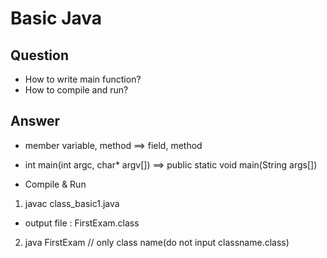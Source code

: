# Basic Java
## Question
* How to write main function?
* How to compile and run?

## Answer
* member variable, method ==> field, method
* int main(int argc, char* argv[]) ==> public static void main(String args[])

* Compile & Run
1. javac class_basic1.java
  * output file : FirstExam.class
2. java FirstExam 	// only class name(do not input classname.class)

